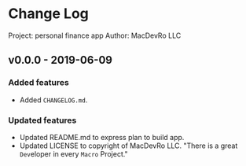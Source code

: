 # Change Log
Project: personal finance app
Author: MacDevRo LLC

## v0.0.0 - 2019-06-09
### Added features
- Added `CHANGELOG.md`.

### Updated features
- Updated README.md to express plan to build app.
- Updated LICENSE to copyright of MacDevRo LLC.  "There is a great `Dev`eloper in every `Macro` Project."